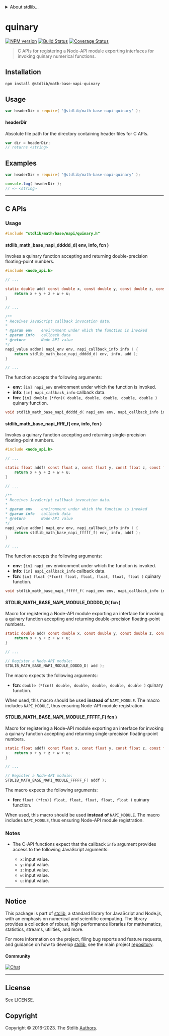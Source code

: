 <!--

@license Apache-2.0

Copyright (c) 2023 The Stdlib Authors.

Licensed under the Apache License, Version 2.0 (the "License");
you may not use this file except in compliance with the License.
You may obtain a copy of the License at

   http://www.apache.org/licenses/LICENSE-2.0

Unless required by applicable law or agreed to in writing, software
distributed under the License is distributed on an "AS IS" BASIS,
WITHOUT WARRANTIES OR CONDITIONS OF ANY KIND, either express or implied.
See the License for the specific language governing permissions and
limitations under the License.

-->


<details>
  <summary>
    About stdlib...
  </summary>
  <p>We believe in a future in which the web is a preferred environment for numerical computation. To help realize this future, we've built stdlib. stdlib is a standard library, with an emphasis on numerical and scientific computation, written in JavaScript (and C) for execution in browsers and in Node.js.</p>
  <p>The library is fully decomposable, being architected in such a way that you can swap out and mix and match APIs and functionality to cater to your exact preferences and use cases.</p>
  <p>When you use stdlib, you can be absolutely certain that you are using the most thorough, rigorous, well-written, studied, documented, tested, measured, and high-quality code out there.</p>
  <p>To join us in bringing numerical computing to the web, get started by checking us out on <a href="https://github.com/stdlib-js/stdlib">GitHub</a>, and please consider <a href="https://opencollective.com/stdlib">financially supporting stdlib</a>. We greatly appreciate your continued support!</p>
</details>

# quinary

[![NPM version][npm-image]][npm-url] [![Build Status][test-image]][test-url] [![Coverage Status][coverage-image]][coverage-url] <!-- [![dependencies][dependencies-image]][dependencies-url] -->

> C APIs for registering a Node-API module exporting interfaces for invoking quinary numerical functions.

<!-- Section to include introductory text. Make sure to keep an empty line after the intro `section` element and another before the `/section` close. -->

<section class="intro">

</section>

<!-- /.intro -->

<!-- Package usage documentation. -->

<section class="installation">

## Installation

```bash
npm install @stdlib/math-base-napi-quinary
```

</section>

<section class="usage">

## Usage

```javascript
var headerDir = require( '@stdlib/math-base-napi-quinary' );
```

#### headerDir

Absolute file path for the directory containing header files for C APIs.

```javascript
var dir = headerDir;
// returns <string>
```

</section>

<!-- /.usage -->

<!-- Package usage notes. Make sure to keep an empty line after the `section` element and another before the `/section` close. -->

<section class="notes">

</section>

<!-- /.notes -->

<!-- Package usage examples. -->

<section class="examples">

## Examples

```javascript
var headerDir = require( '@stdlib/math-base-napi-quinary' );

console.log( headerDir );
// => <string>
```

</section>

<!-- /.examples -->

<!-- C interface documentation. -->

* * *

<section class="c">

## C APIs

<!-- Section to include introductory text. Make sure to keep an empty line after the intro `section` element and another before the `/section` close. -->

<section class="intro">

</section>

<!-- /.intro -->

<!-- C usage documentation. -->

<section class="usage">

### Usage

```c
#include "stdlib/math/base/napi/quinary.h"
```

#### stdlib_math_base_napi_ddddd_d( env, info, fcn )

Invokes a quinary function accepting and returning double-precision floating-point numbers.

```c
#include <node_api.h>

// ...

static double add( const double x, const double y, const double z, const double w, const double u ) {
    return x + y + z + w + u;
}

// ...

/**
* Receives JavaScript callback invocation data.
*
* @param env    environment under which the function is invoked
* @param info   callback data
* @return       Node-API value
*/
napi_value addon( napi_env env, napi_callback_info info ) {
    return stdlib_math_base_napi_ddddd_d( env, info, add );
}

// ...
```

The function accepts the following arguments:

-   **env**: `[in] napi_env` environment under which the function is invoked.
-   **info**: `[in] napi_callback_info` callback data.
-   **fcn**: `[in] double (*fcn)( double, double, double, double, double )` quinary function.

```c
void stdlib_math_base_napi_ddddd_d( napi_env env, napi_callback_info info, double (*fcn)( double, double, double, double, double ) );
```

#### stdlib_math_base_napi_fffff_f( env, info, fcn )

Invokes a quinary function accepting and returning single-precision floating-point numbers.

```c
#include <node_api.h>

// ...

static float addf( const float x, const float y, const float z, const float w, const float u ) {
    return x + y + z + w + u;
}

// ...

/**
* Receives JavaScript callback invocation data.
*
* @param env    environment under which the function is invoked
* @param info   callback data
* @return       Node-API value
*/
napi_value addon( napi_env env, napi_callback_info info ) {
    return stdlib_math_base_napi_fffff_f( env, info, addf );
}

// ...
```

The function accepts the following arguments:

-   **env**: `[in] napi_env` environment under which the function is invoked.
-   **info**: `[in] napi_callback_info` callback data.
-   **fcn**: `[in] float (*fcn)( float, float, float, float, float )` quinary function.

```c
void stdlib_math_base_napi_fffff_f( napi_env env, napi_callback_info info, float (*fcn)( float, float, float, float, float ) );
```

#### STDLIB_MATH_BASE_NAPI_MODULE_DDDDD_D( fcn )

Macro for registering a Node-API module exporting an interface for invoking a quinary function accepting and returning double-precision floating-point numbers.

```c
static double add( const double x, const double y, const double z, const double w, const double u ) {
    return x + y + z + w + u;
}

// ...

// Register a Node-API module:
STDLIB_MATH_BASE_NAPI_MODULE_DDDDD_D( add );
```

The macro expects the following arguments:

-   **fcn**: `double (*fcn)( double, double, double, double, double )` quinary function.

When used, this macro should be used **instead of** `NAPI_MODULE`. The macro includes `NAPI_MODULE`, thus ensuring Node-API module registration.

#### STDLIB_MATH_BASE_NAPI_MODULE_FFFFF_F( fcn )

Macro for registering a Node-API module exporting an interface for invoking a quinary function accepting and returning single-precision floating-point numbers.

```c
static float addf( const float x, const float y, const float z, const float w, const float u ) {
    return x + y + z + w + u;
}

// ...

// Register a Node-API module:
STDLIB_MATH_BASE_NAPI_MODULE_FFFFF_F( addf );
```

The macro expects the following arguments:

-   **fcn**: `float (*fcn)( float, float, float, float, float )` quinary function.

When used, this macro should be used **instead of** `NAPI_MODULE`. The macro includes `NAPI_MODULE`, thus ensuring Node-API module registration.

</section>

<!-- /.usage -->

<!-- C API usage notes. Make sure to keep an empty line after the `section` element and another before the `/section` close. -->

<section class="notes">

### Notes

-   The C-API functions expect that the callback `info` argument provides access to the following JavaScript arguments:

    -   `x`: input value.
    -   `y`: input value.
    -   `z`: input value.
    -   `w`: input value.
    -   `u`: input value.

</section>

<!-- /.notes -->

<!-- C API usage examples. -->

<section class="examples">

</section>

<!-- /.examples -->

</section>

<!-- /.c -->

<!-- Section to include cited references. If references are included, add a horizontal rule *before* the section. Make sure to keep an empty line after the `section` element and another before the `/section` close. -->

<section class="references">

</section>

<!-- /.references -->

<!-- Section for related `stdlib` packages. Do not manually edit this section, as it is automatically populated. -->

<section class="related">

</section>

<!-- /.related -->

<!-- Section for all links. Make sure to keep an empty line after the `section` element and another before the `/section` close. -->


<section class="main-repo" >

* * *

## Notice

This package is part of [stdlib][stdlib], a standard library for JavaScript and Node.js, with an emphasis on numerical and scientific computing. The library provides a collection of robust, high performance libraries for mathematics, statistics, streams, utilities, and more.

For more information on the project, filing bug reports and feature requests, and guidance on how to develop [stdlib][stdlib], see the main project [repository][stdlib].

#### Community

[![Chat][chat-image]][chat-url]

---

## License

See [LICENSE][stdlib-license].


## Copyright

Copyright &copy; 2016-2023. The Stdlib [Authors][stdlib-authors].

</section>

<!-- /.stdlib -->

<!-- Section for all links. Make sure to keep an empty line after the `section` element and another before the `/section` close. -->

<section class="links">

[npm-image]: http://img.shields.io/npm/v/@stdlib/math-base-napi-quinary.svg
[npm-url]: https://npmjs.org/package/@stdlib/math-base-napi-quinary

[test-image]: https://github.com/stdlib-js/math-base-napi-quinary/actions/workflows/test.yml/badge.svg?branch=main
[test-url]: https://github.com/stdlib-js/math-base-napi-quinary/actions/workflows/test.yml?query=branch:main

[coverage-image]: https://img.shields.io/codecov/c/github/stdlib-js/math-base-napi-quinary/main.svg
[coverage-url]: https://codecov.io/github/stdlib-js/math-base-napi-quinary?branch=main

<!--

[dependencies-image]: https://img.shields.io/david/stdlib-js/math-base-napi-quinary.svg
[dependencies-url]: https://david-dm.org/stdlib-js/math-base-napi-quinary/main

-->

[chat-image]: https://img.shields.io/gitter/room/stdlib-js/stdlib.svg
[chat-url]: https://app.gitter.im/#/room/#stdlib-js_stdlib:gitter.im

[stdlib]: https://github.com/stdlib-js/stdlib

[stdlib-authors]: https://github.com/stdlib-js/stdlib/graphs/contributors

[stdlib-license]: https://raw.githubusercontent.com/stdlib-js/math-base-napi-quinary/main/LICENSE

</section>

<!-- /.links -->
